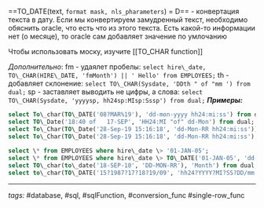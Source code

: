 ==TO_DATE(text, `format mask, nls_pharameters`) = D== - конвертация текста в дату. Если мы конвертируем замудренный текст, необходимо обяснить oracle, что есть что из этого текста. Есть какой-то информации нет (о месяце), то oracle сам добавляет значение по умлочанию

Чтобы использовать моску, изучите [[TO_CHAR function]]

*Дополнительно*:
fm - удаялет пробелы:
`select hire\_date, TO\_CHAR(HIRE\_DATE, 'fmMonth') || ' Hello' from EMPLOYEES;`
th - добавляет склонение:
`select TO\_CHAR(Sysdate, 'DDth " of "mm ') from dual;`
sp - заставляет выводить не цифры, а слова:
`select TO\_CHAR(Sysdate, 'yyyysp, hh24sp:MIsp:Sssp') from dual;`
***Примеры:***
```sql
select To\_char(TO\_DATE('08?MAR%19'), 'dd-mon-yyyy hh24:mi:ss') from dual;  
select TO\_Date('18:40 of   17-SEP', 'HH24:MI "of" dd-Mon') from dual;  
select To\_Char(TO\_Date('28-Sep-19 15:16:18', 'dd-Mon-RR hh24:mi:ss')) from dual;  
select To\_Char(TO\_Date('28-Sep-19 15:16:18', 'dd-Mon-RR hh24:mi:ss'),'dd "day of "month". Time:" hh24:mi' ) from dual;  
  
select \* from EMPLOYEES where hire\_date \> '01-JAN-05';  
select \* from EMPLOYEES where hire\_date \> TO\_DATE('01-JAN-05', 'dd-MON-RR');  
select TO\_char(to\_date('18-SEP-10', 'DD-MON-RR'), 'Month') from dual;  
select to\_char(TO\_DATE('15?1987?17?18?19/09', 'hh24?YYYY?MI?SS?DD/mm'), 'dd-MON-yyyy hh24:mi:ss') from dual;
```
---
*tags:* #database, #sql, #sqlFunction, #conversion_func #single-row_func 